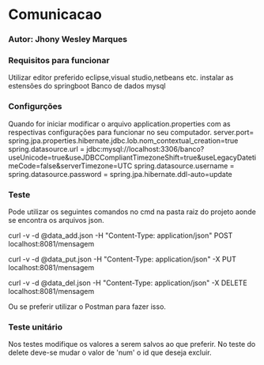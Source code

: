 # Comunicacao
### Autor: Jhony Wesley Marques

### Requisitos para funcionar
Utilizar editor preferido eclipse,visual studio,netbeans etc.
instalar as estensões do springboot
Banco de dados mysql

### Configurções
Quando for iniciar modificar o arquivo application.properties com as respectivas configurações para funcionar no seu computador.
server.port=
spring.jpa.properties.hibernate.jdbc.lob.nom_contextual_creation=true
spring.datasource.url = jdbc:mysql://localhost:3306/banco?useUnicode=true&useJDBCCompliantTimezoneShift=true&useLegacyDatetimeCode=false&serverTimezone=UTC
spring.datasource.username = 
spring.datasource.password = 
spring.jpa.hibernate.ddl-auto=update

### Teste
Pode utilizar os seguintes comandos no cmd na pasta raiz do projeto aonde se encontra os arquivos json.

curl -v -d @data_add.json -H "Content-Type: application/json" POST localhost:8081/mensagem

curl -v -d @data_put.json -H "Content-Type: application/json" -X PUT localhost:8081/mensagem

curl -v -d @data_del.json -H "Content-Type: application/json" -X DELETE localhost:8081/mensagem

Ou se preferir utilizar o Postman para fazer isso.

### Teste unitário
Nos testes modifique os valores a serem salvos ao que preferir.
No teste do delete deve-se mudar o valor de 'num' o id que deseja excluir.


